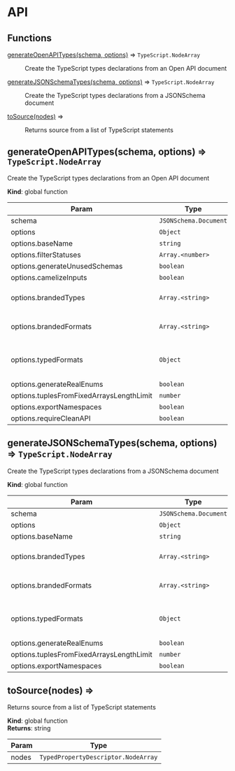# API
## Functions

<dl>
<dt><a href="#generateOpenAPITypes">generateOpenAPITypes(schema, options)</a> ⇒ <code>TypeScript.NodeArray</code></dt>
<dd><p>Create the TypeScript types declarations from an Open API document</p>
</dd>
<dt><a href="#generateJSONSchemaTypes">generateJSONSchemaTypes(schema, options)</a> ⇒ <code>TypeScript.NodeArray</code></dt>
<dd><p>Create the TypeScript types declarations from a JSONSchema document</p>
</dd>
<dt><a href="#toSource">toSource(nodes)</a> ⇒</dt>
<dd><p>Returns source from a list of TypeScript statements</p>
</dd>
</dl>

<a name="generateOpenAPITypes"></a>

## generateOpenAPITypes(schema, options) ⇒ <code>TypeScript.NodeArray</code>
Create the TypeScript types declarations from an Open API document

**Kind**: global function  

| Param | Type | Description |
| --- | --- | --- |
| schema | <code>JSONSchema.Document</code> |  |
| options | <code>Object</code> |  |
| options.baseName | <code>string</code> |  |
| options.filterStatuses | <code>Array.&lt;number&gt;</code> |  |
| options.generateUnusedSchemas | <code>boolean</code> |  |
| options.camelizeInputs | <code>boolean</code> |  |
| options.brandedTypes | <code>Array.&lt;string&gt;</code> | Brand types by names |
| options.brandedFormats | <code>Array.&lt;string&gt;</code> | Brand formats by names |
| options.typedFormats | <code>Object</code> | Substitute string format by a type |
| options.generateRealEnums | <code>boolean</code> |  |
| options.tuplesFromFixedArraysLengthLimit | <code>number</code> |  |
| options.exportNamespaces | <code>boolean</code> |  |
| options.requireCleanAPI | <code>boolean</code> |  |

<a name="generateJSONSchemaTypes"></a>

## generateJSONSchemaTypes(schema, options) ⇒ <code>TypeScript.NodeArray</code>
Create the TypeScript types declarations from a JSONSchema document

**Kind**: global function  

| Param | Type | Description |
| --- | --- | --- |
| schema | <code>JSONSchema.Document</code> |  |
| options | <code>Object</code> |  |
| options.baseName | <code>string</code> |  |
| options.brandedTypes | <code>Array.&lt;string&gt;</code> | Brand types by names |
| options.brandedFormats | <code>Array.&lt;string&gt;</code> | Brand formats by names |
| options.typedFormats | <code>Object</code> | Substitute string format by a type |
| options.generateRealEnums | <code>boolean</code> |  |
| options.tuplesFromFixedArraysLengthLimit | <code>number</code> |  |
| options.exportNamespaces | <code>boolean</code> |  |

<a name="toSource"></a>

## toSource(nodes) ⇒
Returns source from a list of TypeScript statements

**Kind**: global function  
**Returns**: string  

| Param | Type |
| --- | --- |
| nodes | <code>TypedPropertyDescriptor.NodeArray</code> | 

